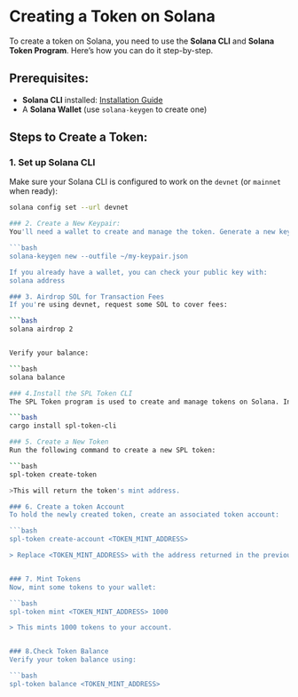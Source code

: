 # Creating a Token on Solana

To create a token on Solana, you need to use the **Solana CLI** and **Solana Token Program**. Here’s how you can do it step-by-step.

## Prerequisites:
- **Solana CLI** installed: [Installation Guide](https://docs.solana.com/cli/install-solana-cli-tools)
- A **Solana Wallet** (use `solana-keygen` to create one)

## Steps to Create a Token:
### 1. Set up Solana CLI
Make sure your Solana CLI is configured to work on the `devnet` (or `mainnet` when ready):
```bash
solana config set --url devnet

### 2. Create a New Keypair:
You'll need a wallet to create and manage the token. Generate a new keypair or use an existing one:

```bash
solana-keygen new --outfile ~/my-keypair.json

If you already have a wallet, you can check your public key with:
solana address

### 3. Airdrop SOL for Transaction Fees
If you're using devnet, request some SOL to cover fees:

```bash
solana airdrop 2


Verify your balance:

```bash
solana balance

### 4.Install the SPL Token CLI
The SPL Token program is used to create and manage tokens on Solana. Install it using:

```bash
cargo install spl-token-cli

### 5. Create a New Token
Run the following command to create a new SPL token:

```bash
spl-token create-token

>This will return the token's mint address.

### 6. Create a token Account
To hold the newly created token, create an associated token account:

```bash
spl-token create-account <TOKEN_MINT_ADDRESS>

> Replace <TOKEN_MINT_ADDRESS> with the address returned in the previous step.


### 7. Mint Tokens
Now, mint some tokens to your wallet:

```bash
spl-token mint <TOKEN_MINT_ADDRESS> 1000

> This mints 1000 tokens to your account.


### 8.Check Token Balance
Verify your token balance using:

```bash
spl-token balance <TOKEN_MINT_ADDRESS>



